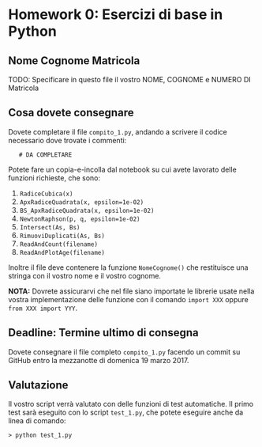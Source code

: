 # Homework 0: Esercizi di base in Python

## Nome Cognome Matricola

TODO: Specificare in questo file il vostro NOME, COGNOME e NUMERO DI Matricola

## Cosa dovete consegnare

Dovete completare il file `compito_1.py`, andando a scrivere il codice necessario dove
trovate i commenti:

`   # DA COMPLETARE`

Potete fare un copia-e-incolla dal notebook su
cui avete lavorato delle funzioni richieste, che sono:

1. `RadiceCubica(x)`
2. `ApxRadiceQuadrata(x, epsilon=1e-02)`
3. `BS_ApxRadiceQuadrata(x, epsilon=1e-02)`
4. `NewtonRaphson(p, q, epsilon=1e-02)`
5. `Intersect(As, Bs)`
6. `RimuoviDuplicati(As, Bs)`
7. `ReadAndCount(filename)`
8. `ReadAndPlotAge(filename)`

Inoltre il file deve contenere la funzione `NomeCognome()` che restituisce una stringa con il 
vostro nome e il vostro cognome.

**NOTA:** Dovrete assicurarvi che nel file siano importate le librerie usate nella
vostra implementazione delle funzione con il comando `import XXX` oppure `from XXX import YYY`.


## Deadline: Termine ultimo di consegna

Dovete consegnare il file completo `compito_1.py` facendo un commit su GitHub entro 
la mezzanotte di domenica 19 marzo 2017.

## Valutazione
Il vostro script verrà valutato con delle funzioni di test automatiche.
Il primo test sarà eseguito con lo script `test_1.py`, che potete eseguire anche da linea di comando:

```> python test_1.py```
